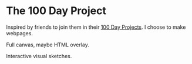 # The 100 Day Project

Inspired by friends to join them in their [100 Day Projects](http://the100dayproject.com/). I choose to make webpages.

Full canvas, maybe HTML overlay.

Interactive visual sketches.
